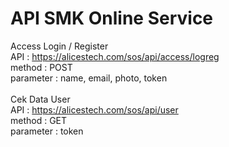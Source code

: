 # API SMK Online Service
Access Login / Register
<br />
API : https://alicestech.com/sos/api/access/logreg
<br />
method : POST
<br />
parameter : name, email, photo, token
<br />
<br />
Cek Data User
<br />
API : https://alicestech.com/sos/api/user
<br />
method : GET
<br />
parameter : token
<br />

